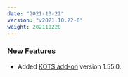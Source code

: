 ```yaml
---
date: "2021-10-22"
version: "v2021.10.22-0"
weight: 202110220
---
```


### <span class="label label-green">New Features</span>
- Added [KOTS add-on](/docs/add-ons/kotsadm) version 1.55.0.